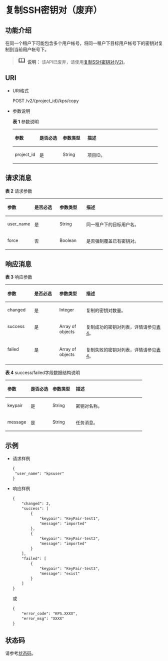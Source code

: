 # 复制SSH密钥对（废弃）<a name="dew_02_0205"></a>

## 功能介绍<a name="zh-cn_topic_0102102227_zh-cn_topic_0020212680_section33132068"></a>

在同一个租户下可能包含多个用户帐号，将同一租户下目标用户帐号下的密钥对复制到当前用户帐号下。

>![](public_sys-resources/icon-note.gif) **说明：** 
>该API已废弃，请使用[复制SSH密钥对\(V2\)](复制SSH密钥对(V2).md)。

## URI<a name="zh-cn_topic_0102102227_zh-cn_topic_0020212680_section29753161"></a>

-   URI格式

    POST /v2/\{project\_id\}/kps/copy

-   参数说明

    **表 1**  参数说明

    <a name="zh-cn_topic_0102102227_zh-cn_topic_0020212680_table48776445"></a>
    <table><thead align="left"><tr id="zh-cn_topic_0102102227_zh-cn_topic_0020212680_row64721603"><th class="cellrowborder" valign="top" width="17%" id="mcps1.2.5.1.1"><p id="zh-cn_topic_0020212676_p1591698"><a name="zh-cn_topic_0020212676_p1591698"></a><a name="zh-cn_topic_0020212676_p1591698"></a>参数</p>
    </th>
    <th class="cellrowborder" valign="top" width="16%" id="mcps1.2.5.1.2"><p id="zh-cn_topic_0020212676_p61818739"><a name="zh-cn_topic_0020212676_p61818739"></a><a name="zh-cn_topic_0020212676_p61818739"></a>是否必选</p>
    </th>
    <th class="cellrowborder" valign="top" width="17%" id="mcps1.2.5.1.3"><p id="p334014371274"><a name="p334014371274"></a><a name="p334014371274"></a>参数类型</p>
    </th>
    <th class="cellrowborder" valign="top" width="50%" id="mcps1.2.5.1.4"><p id="zh-cn_topic_0020212676_p41262001"><a name="zh-cn_topic_0020212676_p41262001"></a><a name="zh-cn_topic_0020212676_p41262001"></a>描述</p>
    </th>
    </tr>
    </thead>
    <tbody><tr id="zh-cn_topic_0102102227_zh-cn_topic_0020212680_row8464456"><td class="cellrowborder" valign="top" width="17%" headers="mcps1.2.5.1.1 "><p id="zh-cn_topic_0102102227_p20346069102656"><a name="zh-cn_topic_0102102227_p20346069102656"></a><a name="zh-cn_topic_0102102227_p20346069102656"></a>project_id</p>
    </td>
    <td class="cellrowborder" valign="top" width="16%" headers="mcps1.2.5.1.2 "><p id="zh-cn_topic_0102102227_p37418879102656"><a name="zh-cn_topic_0102102227_p37418879102656"></a><a name="zh-cn_topic_0102102227_p37418879102656"></a>是</p>
    </td>
    <td class="cellrowborder" valign="top" width="17%" headers="mcps1.2.5.1.3 "><p id="p1836283712812"><a name="p1836283712812"></a><a name="p1836283712812"></a>String</p>
    </td>
    <td class="cellrowborder" valign="top" width="50%" headers="mcps1.2.5.1.4 "><p id="zh-cn_topic_0102102227_p11030378102656"><a name="zh-cn_topic_0102102227_p11030378102656"></a><a name="zh-cn_topic_0102102227_p11030378102656"></a>项目ID。</p>
    </td>
    </tr>
    </tbody>
    </table>


## 请求消息<a name="section66616625145216"></a>

**表 2**  请求参数

<a name="table4488133315350"></a>
<table><thead align="left"><tr id="row1563118915350"><th class="cellrowborder" valign="top" width="17%" id="mcps1.2.5.1.1"><p id="p773561211376"><a name="p773561211376"></a><a name="p773561211376"></a>参数</p>
</th>
<th class="cellrowborder" valign="top" width="16%" id="mcps1.2.5.1.2"><p id="p77365121378"><a name="p77365121378"></a><a name="p77365121378"></a>是否必选</p>
</th>
<th class="cellrowborder" valign="top" width="17%" id="mcps1.2.5.1.3"><p id="p573691212372"><a name="p573691212372"></a><a name="p573691212372"></a>参数类型</p>
</th>
<th class="cellrowborder" valign="top" width="50%" id="mcps1.2.5.1.4"><p id="p1873671214371"><a name="p1873671214371"></a><a name="p1873671214371"></a>描述</p>
</th>
</tr>
</thead>
<tbody><tr id="row401591615350"><td class="cellrowborder" valign="top" width="17%" headers="mcps1.2.5.1.1 "><p id="p5685375915350"><a name="p5685375915350"></a><a name="p5685375915350"></a>user_name</p>
</td>
<td class="cellrowborder" valign="top" width="16%" headers="mcps1.2.5.1.2 "><p id="p3067406515659"><a name="p3067406515659"></a><a name="p3067406515659"></a>是</p>
</td>
<td class="cellrowborder" valign="top" width="17%" headers="mcps1.2.5.1.3 "><p id="p5696368515529"><a name="p5696368515529"></a><a name="p5696368515529"></a>String</p>
</td>
<td class="cellrowborder" valign="top" width="50%" headers="mcps1.2.5.1.4 "><p id="p5065578615529"><a name="p5065578615529"></a><a name="p5065578615529"></a>同一租户下的目标用户名。</p>
</td>
</tr>
<tr id="row385275841556"><td class="cellrowborder" valign="top" width="17%" headers="mcps1.2.5.1.1 "><p id="p3143599415623"><a name="p3143599415623"></a><a name="p3143599415623"></a>force</p>
</td>
<td class="cellrowborder" valign="top" width="16%" headers="mcps1.2.5.1.2 "><p id="p157130715659"><a name="p157130715659"></a><a name="p157130715659"></a>否</p>
</td>
<td class="cellrowborder" valign="top" width="17%" headers="mcps1.2.5.1.3 "><p id="p2602331515623"><a name="p2602331515623"></a><a name="p2602331515623"></a>Boolean</p>
</td>
<td class="cellrowborder" valign="top" width="50%" headers="mcps1.2.5.1.4 "><p id="p2751378615623"><a name="p2751378615623"></a><a name="p2751378615623"></a>是否强制覆盖已有密钥对。</p>
</td>
</tr>
</tbody>
</table>

## 响应消息<a name="section4990348015035"></a>

**表 3**  响应参数

<a name="zh-cn_topic_0020212676_table46959463"></a>
<table><thead align="left"><tr id="zh-cn_topic_0020212676_row9766180"><th class="cellrowborder" valign="top" width="17%" id="mcps1.2.5.1.1"><p id="p10462202443717"><a name="p10462202443717"></a><a name="p10462202443717"></a>参数</p>
</th>
<th class="cellrowborder" valign="top" width="16%" id="mcps1.2.5.1.2"><p id="p346292412373"><a name="p346292412373"></a><a name="p346292412373"></a>是否必选</p>
</th>
<th class="cellrowborder" valign="top" width="17%" id="mcps1.2.5.1.3"><p id="p3462224103711"><a name="p3462224103711"></a><a name="p3462224103711"></a>参数类型</p>
</th>
<th class="cellrowborder" valign="top" width="50%" id="mcps1.2.5.1.4"><p id="p1446218248377"><a name="p1446218248377"></a><a name="p1446218248377"></a>描述</p>
</th>
</tr>
</thead>
<tbody><tr id="row19806183272219"><td class="cellrowborder" valign="top" width="17%" headers="mcps1.2.5.1.1 "><p id="p37599211015"><a name="p37599211015"></a><a name="p37599211015"></a>changed</p>
</td>
<td class="cellrowborder" valign="top" width="16%" headers="mcps1.2.5.1.2 "><p id="p18770114813287"><a name="p18770114813287"></a><a name="p18770114813287"></a>是</p>
</td>
<td class="cellrowborder" valign="top" width="17%" headers="mcps1.2.5.1.3 "><p id="p975982405"><a name="p975982405"></a><a name="p975982405"></a>Integer</p>
</td>
<td class="cellrowborder" valign="top" width="50%" headers="mcps1.2.5.1.4 "><p id="p137601221306"><a name="p137601221306"></a><a name="p137601221306"></a>复制的密钥对数量。</p>
</td>
</tr>
<tr id="zh-cn_topic_0020212676_row34909498"><td class="cellrowborder" valign="top" width="17%" headers="mcps1.2.5.1.1 "><p id="zh-cn_topic_0020212676_p9097072"><a name="zh-cn_topic_0020212676_p9097072"></a><a name="zh-cn_topic_0020212676_p9097072"></a>success</p>
</td>
<td class="cellrowborder" valign="top" width="16%" headers="mcps1.2.5.1.2 "><p id="p877074816282"><a name="p877074816282"></a><a name="p877074816282"></a>是</p>
</td>
<td class="cellrowborder" valign="top" width="17%" headers="mcps1.2.5.1.3 "><p id="zh-cn_topic_0020212676_p26115459"><a name="zh-cn_topic_0020212676_p26115459"></a><a name="zh-cn_topic_0020212676_p26115459"></a>Array of objects</p>
</td>
<td class="cellrowborder" valign="top" width="50%" headers="mcps1.2.5.1.4 "><p id="zh-cn_topic_0020212676_p46361647"><a name="zh-cn_topic_0020212676_p46361647"></a><a name="zh-cn_topic_0020212676_p46361647"></a>复制成功的密钥对列表，详情请参见<a href="#zh-cn_topic_0020212676_table41882197">表4</a>。</p>
</td>
</tr>
<tr id="row23380060175814"><td class="cellrowborder" valign="top" width="17%" headers="mcps1.2.5.1.1 "><p id="p9093948175814"><a name="p9093948175814"></a><a name="p9093948175814"></a>failed</p>
</td>
<td class="cellrowborder" valign="top" width="16%" headers="mcps1.2.5.1.2 "><p id="p13770134814281"><a name="p13770134814281"></a><a name="p13770134814281"></a>是</p>
</td>
<td class="cellrowborder" valign="top" width="17%" headers="mcps1.2.5.1.3 "><p id="p65521217175814"><a name="p65521217175814"></a><a name="p65521217175814"></a>Array of objects</p>
</td>
<td class="cellrowborder" valign="top" width="50%" headers="mcps1.2.5.1.4 "><p id="p5618383175814"><a name="p5618383175814"></a><a name="p5618383175814"></a>复制失败的密钥对列表，详情请参见<a href="#zh-cn_topic_0020212676_table41882197">表4</a>。</p>
</td>
</tr>
</tbody>
</table>

**表 4**  success/failed字段数据结构说明

<a name="zh-cn_topic_0020212676_table41882197"></a>
<table><thead align="left"><tr id="zh-cn_topic_0020212676_row19241577"><th class="cellrowborder" valign="top" width="17%" id="mcps1.2.5.1.1"><p id="zh-cn_topic_0020212676_p15063922"><a name="zh-cn_topic_0020212676_p15063922"></a><a name="zh-cn_topic_0020212676_p15063922"></a>参数</p>
</th>
<th class="cellrowborder" valign="top" width="16%" id="mcps1.2.5.1.2"><p id="p075435219280"><a name="p075435219280"></a><a name="p075435219280"></a>是否必选</p>
</th>
<th class="cellrowborder" valign="top" width="17%" id="mcps1.2.5.1.3"><p id="zh-cn_topic_0020212676_p50145164"><a name="zh-cn_topic_0020212676_p50145164"></a><a name="zh-cn_topic_0020212676_p50145164"></a>参数类型</p>
</th>
<th class="cellrowborder" valign="top" width="50%" id="mcps1.2.5.1.4"><p id="zh-cn_topic_0020212676_p35226478"><a name="zh-cn_topic_0020212676_p35226478"></a><a name="zh-cn_topic_0020212676_p35226478"></a>描述</p>
</th>
</tr>
</thead>
<tbody><tr id="zh-cn_topic_0020212676_row34772456"><td class="cellrowborder" valign="top" width="17%" headers="mcps1.2.5.1.1 "><p id="zh-cn_topic_0020212676_p65105571"><a name="zh-cn_topic_0020212676_p65105571"></a><a name="zh-cn_topic_0020212676_p65105571"></a>keypair</p>
</td>
<td class="cellrowborder" valign="top" width="16%" headers="mcps1.2.5.1.2 "><p id="p475414525284"><a name="p475414525284"></a><a name="p475414525284"></a>是</p>
</td>
<td class="cellrowborder" valign="top" width="17%" headers="mcps1.2.5.1.3 "><p id="zh-cn_topic_0020212676_p9736186"><a name="zh-cn_topic_0020212676_p9736186"></a><a name="zh-cn_topic_0020212676_p9736186"></a>String</p>
</td>
<td class="cellrowborder" valign="top" width="50%" headers="mcps1.2.5.1.4 "><p id="zh-cn_topic_0020212676_p51249570"><a name="zh-cn_topic_0020212676_p51249570"></a><a name="zh-cn_topic_0020212676_p51249570"></a>密钥对名称。</p>
</td>
</tr>
<tr id="row1632961175912"><td class="cellrowborder" valign="top" width="17%" headers="mcps1.2.5.1.1 "><p id="p65160992175912"><a name="p65160992175912"></a><a name="p65160992175912"></a>message</p>
</td>
<td class="cellrowborder" valign="top" width="16%" headers="mcps1.2.5.1.2 "><p id="p87541052192820"><a name="p87541052192820"></a><a name="p87541052192820"></a>是</p>
</td>
<td class="cellrowborder" valign="top" width="17%" headers="mcps1.2.5.1.3 "><p id="p43548988175912"><a name="p43548988175912"></a><a name="p43548988175912"></a>String</p>
</td>
<td class="cellrowborder" valign="top" width="50%" headers="mcps1.2.5.1.4 "><p id="p37807100175912"><a name="p37807100175912"></a><a name="p37807100175912"></a>任务消息。</p>
</td>
</tr>
</tbody>
</table>

## 示例<a name="zh-cn_topic_0102102227_zh-cn_topic_0020212680_section66451858"></a>

-   请求样例

    ```
    {
     "user_name": "kpsuser"
    }
    ```


-   响应样例

    ```
    {
        "changed": 2,
        "success": [
            {
                "keypair": "KeyPair-test1",
                "message": "imported"
            },
            {
                "keypair": "KeyPair-test2",
                "message": "imported"
            }
        ],
        "failed": [
            {
                "keypair": "KeyPair-test3",
                "message": "exist"
            }
        ]
    }
    ```

    或

    ```
    {
        "error_code": "KPS.XXXX",
        "error_msg": "XXXX"
    }
    ```


## 状态码<a name="zh-cn_topic_0102102227_zh-cn_topic_0020212680_section13891457"></a>

请参考[状态码](状态码.md)。

